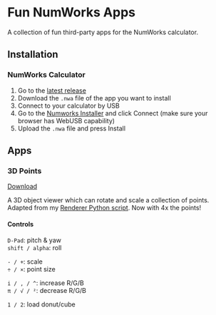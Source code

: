 # Fun NumWorks Apps
A collection of fun third-party apps for the NumWorks calculator.


## Installation

### NumWorks Calculator

1. Go to the [latest release](https://github.com/shrub719/fun-numworks-apps/releases/latest)
1. Download the `.nwa` file of the app you want to install
1. Connect to your calculator by USB
1. Go to the [Numworks Installer](https://my.numworks.com/apps) and click Connect (make sure your browser has WebUSB capability)
1. Upload the `.nwa` file and press Install


## Apps

### 3D Points

[Download](https://github.com/shrub719/fun-numworks-apps/releases/latest/download/points".nwa)

A 3D object viewer which can rotate and scale a collection of points.  
Adapted from my [Renderer Python script](https://github.com/shrub719/fun-numworks-scripts?tab=readme-ov-file#renderer). Now with 4x the points!

#### Controls

`D-Pad`: pitch & yaw  
`shift / alpha`: roll  

`- / +`: scale  
`÷ / ×`: point size  

`i / , / ^`: increase R/G/B  
`π / √ / ²`: decrease R/G/B

`1 / 2`: load donut/cube
